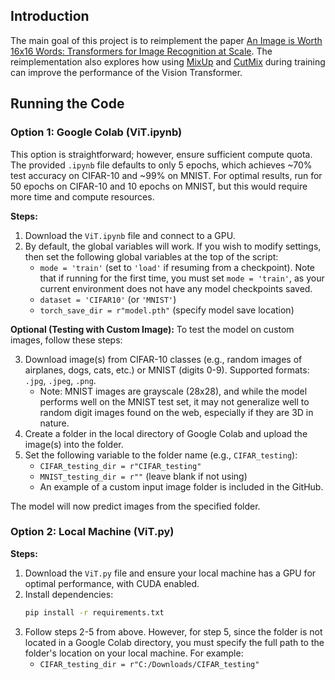 ## Introduction
The main goal of this project is to reimplement the paper [An Image is Worth 16x16 Words: Transformers for Image Recognition at Scale](https://arxiv.org/pdf/2010.11929). The reimplementation also explores how using [MixUp](https://arxiv.org/pdf/1710.09412) and [CutMix](https://arxiv.org/pdf/1905.04899v2) during training can improve the performance of the Vision Transformer. 

## Running the Code

### Option 1: Google Colab (ViT.ipynb)

This option is straightforward; however, ensure sufficient compute quota. The provided `.ipynb` file defaults to only 5 epochs, which achieves ~70% test accuracy on CIFAR-10 and ~99% on MNIST. For optimal results, run for 50 epochs on CIFAR-10 and 10 epochs on MNIST, but this would require more time and compute resources.

**Steps:**
1. Download the `ViT.ipynb` file and connect to a GPU.
2. By default, the global variables will work. If you wish to modify settings, then set the following global variables at the top of the script: 
   - `mode = 'train'` (set to `'load'` if resuming from a checkpoint). Note that if running for the first time, you must set `mode = 'train'`, as your current environment does not have any model checkpoints saved.
   - `dataset = 'CIFAR10'` (or `'MNIST'`)
   - `torch_save_dir = r"model.pth"` (specify model save location)

**Optional (Testing with Custom Image):**
To test the model on custom images, follow these steps:

3. Download image(s) from CIFAR-10 classes (e.g., random images of airplanes, dogs, cats, etc.) or MNIST (digits 0-9). Supported formats: `.jpg`, `.jpeg`, `.png`. 
   - Note: MNIST images are grayscale (28x28), and while the model performs well on the MNIST test set, it may not generalize well to random digit images found on the web, especially if they are 3D in nature.
4. Create a folder in the local directory of Google Colab and upload the image(s) into the folder.
5. Set the following variable to the folder name (e.g., `CIFAR_testing`):
   - `CIFAR_testing_dir = r"CIFAR_testing"`
   - `MNIST_testing_dir = r""` (leave blank if not using)
   - An example of a custom input image folder is included in the GitHub.

The model will now predict images from the specified folder.

### Option 2: Local Machine (ViT.py)

**Steps:**
1. Download the `ViT.py` file and ensure your local machine has a GPU for optimal performance, with CUDA enabled.
2. Install dependencies:
   ```bash
   pip install -r requirements.txt
3. Follow steps 2-5 from above. However, for step 5, since the folder is not located in a Google Colab directory, you must specify the full path to the folder's location on your local machine. For example:
   - `CIFAR_testing_dir = r"C:/Downloads/CIFAR_testing"`
